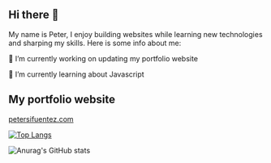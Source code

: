 ## Hi there 👋
My name is Peter, I enjoy building websites while learning new technologies and sharping my skills. Here is some info about me: 

🔭 I’m currently working on updating my portfolio website

🌱 I’m currently learning about Javascript  

## My portfolio website
<a target="_blank" href="https://petersifuentez.com/">petersifuentez.com</a>

[![Top Langs](https://github-readme-stats.vercel.app/api/top-langs/?username=peter-sifuentez)](https://github.com/anuraghazra/github-readme-stats)

![Anurag's GitHub stats](https://github-readme-stats.vercel.app/api?username=peter-sifuentez&hide=stars,issues,contribs)





